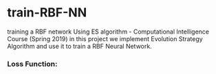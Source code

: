 # train-RBF-NN
training a RBF network Using ES algorithm - Computational Intelligence Course (Spring 2019)
 in this project we implement Evolution Strategy Algorithm and use it to train a RBF Neural Network.  
 
### Loss Function: 
